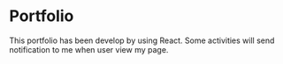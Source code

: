 # Portfolio

This portfolio has been develop by using React. Some activities will send notification to me when user view my page.
